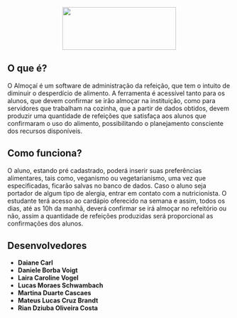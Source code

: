 <p align="center">
  <img width="256" height="96" src="https://fabricadetecnologias.ifc-riodosul.edu.br/almocai/assets/img/logo-verde.svg">
</p>

## O que é?

O Almoçaí é um software de administração da refeição, que tem o intuito de diminuir o desperdício de alimento. A ferramenta é acessível tanto para os alunos, que devem confirmar se irão almoçar na instituição, como para servidores que trabalham na cozinha, que a partir de dados obtidos, devem produzir uma quantidade de refeições que satisfaça aos alunos que confirmaram o uso do alimento, possibilitando o planejamento consciente dos recursos disponíveis.

## Como funciona?

O aluno, estando pré cadastrado, poderá inserir suas preferências alimentares, tais como, veganismo ou vegetarianismo, uma vez que especificadas, ficarão salvas no banco de dados. Caso o aluno seja portador de algum tipo de alergia, entrar em contato com a nutricionista. O estudante terá acesso ao cardápio oferecido na semana e assim, todos os dias, até as 10h da manhã, deverá confirmar se irá almoçar no refeitório ou não, assim a quantidade de refeições produzidas será proporcional as confirmações dos alunos.

## Desenvolvedores

* **Daiane Carl** 
* **Daniele Borba Voigt**
* **Laira Caroline Vogel**
* **Lucas Moraes Schwambach**
* **Martina Duarte Cascaes**
* **Mateus Lucas Cruz Brandt**
* **Rian Dziuba Oliveira Costa**
